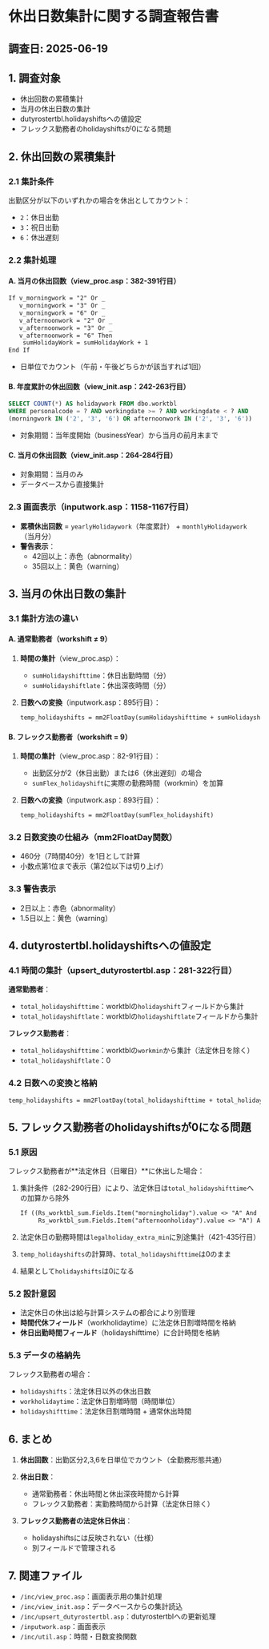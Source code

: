 # 休出日数集計に関する調査報告書

## 調査日: 2025-06-19

## 1. 調査対象
- 休出回数の累積集計
- 当月の休出日数の集計
- dutyrostertbl.holidayshiftsへの値設定
- フレックス勤務者のholidayshiftsが0になる問題

## 2. 休出回数の累積集計

### 2.1 集計条件
出勤区分が以下のいずれかの場合を休出としてカウント：
- `2`：休日出勤
- `3`：祝日出勤  
- `6`：休出遅刻

### 2.2 集計処理

#### A. 当月の休出回数（view_proc.asp：382-391行目）
```asp
If v_morningwork = "2" Or _
   v_morningwork = "3" Or _
   v_morningwork = "6" Or _
   v_afternoonwork = "2" Or _
   v_afternoonwork = "3" Or _
   v_afternoonwork = "6" Then
    sumHolidayWork = sumHolidayWork + 1
End If
```
- 日単位でカウント（午前・午後どちらかが該当すれば1回）

#### B. 年度累計の休出回数（view_init.asp：242-263行目）
```sql
SELECT COUNT(*) AS holidaywork FROM dbo.worktbl 
WHERE personalcode = ? AND workingdate >= ? AND workingdate < ? AND 
(morningwork IN ('2', '3', '6') OR afternoonwork IN ('2', '3', '6'))
```
- 対象期間：当年度開始（businessYear）から当月の前月末まで

#### C. 当月の休出回数（view_init.asp：264-284行目）
- 対象期間：当月のみ
- データベースから直接集計

### 2.3 画面表示（inputwork.asp：1158-1167行目）
- **累積休出回数** = `yearlyHolidaywork`（年度累計） + `monthlyHolidaywork`（当月分）
- **警告表示**：
  - 42回以上：赤色（abnormality）
  - 35回以上：黄色（warning）

## 3. 当月の休出日数の集計

### 3.1 集計方法の違い

#### A. 通常勤務者（workshift ≠ 9）
1. **時間の集計**（view_proc.asp）：
   - `sumHolidayshifttime`：休日出勤時間（分）
   - `sumHolidayshiftlate`：休出深夜時間（分）

2. **日数への変換**（inputwork.asp：895行目）：
   ```asp
   temp_holidayshifts = mm2FloatDay(sumHolidayshifttime + sumHolidayshiftlate)
   ```

#### B. フレックス勤務者（workshift = 9）
1. **時間の集計**（view_proc.asp：82-91行目）：
   - 出勤区分が2（休日出勤）または6（休出遅刻）の場合
   - `sumFlex_holidayshift`に実際の勤務時間（workmin）を加算

2. **日数への変換**（inputwork.asp：893行目）：
   ```asp
   temp_holidayshifts = mm2FloatDay(sumFlex_holidayshift)
   ```

### 3.2 日数変換の仕組み（mm2FloatDay関数）
- 460分（7時間40分）を1日として計算
- 小数点第1位まで表示（第2位以下は切り上げ）

### 3.3 警告表示
- 2日以上：赤色（abnormality）
- 1.5日以上：黄色（warning）

## 4. dutyrostertbl.holidayshiftsへの値設定

### 4.1 時間の集計（upsert_dutyrostertbl.asp：281-322行目）

**通常勤務者**：
- `total_holidayshifttime`：worktblの`holidayshift`フィールドから集計
- `total_holidayshiftlate`：worktblの`holidayshiftlate`フィールドから集計

**フレックス勤務者**：
- `total_holidayshifttime`：worktblの`workmin`から集計（法定休日を除く）
- `total_holidayshiftlate`：0

### 4.2 日数への変換と格納
```asp
temp_holidayshifts = mm2FloatDay(total_holidayshifttime + total_holidayshiftlate)
```

## 5. フレックス勤務者のholidayshiftsが0になる問題

### 5.1 原因
フレックス勤務者が**法定休日（日曜日）**に休出した場合：

1. 集計条件（282-290行目）により、法定休日は`total_holidayshifttime`への加算から除外
   ```asp
   If ((Rs_worktbl_sum.Fields.Item("morningholiday").value <> "A" And _
        Rs_worktbl_sum.Fields.Item("afternoonholiday").value <> "A") And ...
   ```

2. 法定休日の勤務時間は`legalholiday_extra_min`に別途集計（421-435行目）

3. `temp_holidayshifts`の計算時、`total_holidayshifttime`は0のまま

4. 結果として`holidayshifts`は0になる

### 5.2 設計意図
- 法定休日の休出は給与計算システムの都合により別管理
- **時間代休フィールド**（workholidaytime）に法定休日割増時間を格納
- **休日出勤時間フィールド**（holidayshifttime）に合計時間を格納

### 5.3 データの格納先
フレックス勤務者の場合：
- `holidayshifts`：法定休日以外の休出日数
- `workholidaytime`：法定休日割増時間（時間単位）
- `holidayshifttime`：法定休日割増時間 + 通常休出時間

## 6. まとめ

1. **休出回数**：出勤区分2,3,6を日単位でカウント（全勤務形態共通）

2. **休出日数**：
   - 通常勤務者：休出時間と休出深夜時間から計算
   - フレックス勤務者：実勤務時間から計算（法定休日除く）

3. **フレックス勤務者の法定休日休出**：
   - holidayshiftsには反映されない（仕様）
   - 別フィールドで管理される

## 7. 関連ファイル
- `/inc/view_proc.asp`：画面表示用の集計処理
- `/inc/view_init.asp`：データベースからの集計読込
- `/inc/upsert_dutyrostertbl.asp`：dutyrostertblへの更新処理
- `/inputwork.asp`：画面表示
- `/inc/util.asp`：時間・日数変換関数